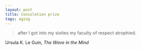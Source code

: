 ```yaml
---
layout: post
title: Consolation prize
tags: aging
---
```


> after I got into my sixties my faculty of respect atrophied.

 Ursula K. Le Guin, *The Wave in the Mind*